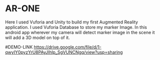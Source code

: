 # AR-ONE
Here I used Vuforia and Unity to build my first Augmented Reality application. I used Vuforia Database to store my marker Image. In this android app wherever my camera will detect marker image in the scene it will add a 3D model on top of it.

#DEMO-LINK
https://drive.google.com/file/d/1-qwyIY0pyzYrU8PAyJIhlp_SgVUNCNgq/view?usp=sharing
